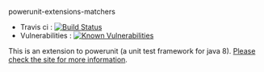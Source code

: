 powerunit-extensions-matchers


* Travis ci : [![Build Status](https://travis-ci.org/powerunit/powerunit-extensions-matchers.svg?branch=master)](https://travis-ci.org/powerunit/powerunit-extensions-matchers)
* Vulnerabilities : [![Known Vulnerabilities](https://snyk.io/test/github/powerunit/powerunit-extensions-matchers/badge.svg?targetFile=powerunit-extensions-matchers%2Fpom.xml)](https://snyk.io/test/github/powerunit/powerunit-extensions-matchers?targetFile=powerunit-extensions-matchers%2Fpom.xml)

This is an extension to powerunit (a unit test framework for java 8). [Please check the site for more information](http://powerunit.github.io/powerunit-extensions-matchers/).
